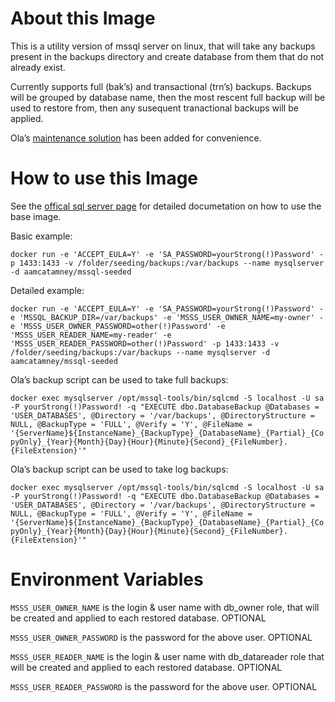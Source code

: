 # About this Image
This is a utility version of mssql server on linux, that will take any backups present in the backups directory and create database from them that do not already exist.

Currently supports full (bak’s) and transactional (trn’s) backups.  Backups will be grouped by database name, then the most rescent full backup will be used to restore from, then any susequent tranactional backups will be applied. 

Ola’s [maintenance solution](https://github.com/olahallengren/sql-server-maintenance-solution) has been added for convenience.

# How to use this Image
See the [offical sql server page](https://hub.docker.com/_/microsoft-mssql-server) for detailed documetation on how to use the base image.

Basic example:

`docker run -e 'ACCEPT_EULA=Y' -e 'SA_PASSWORD=yourStrong(!)Password' -p 1433:1433 -v /folder/seeding/backups:/var/backups --name mysqlserver -d aamcatamney/mssql-seeded`


Detailed example:

`docker run -e 'ACCEPT_EULA=Y' -e 'SA_PASSWORD=yourStrong(!)Password' -e 'MSSQL_BACKUP_DIR=/var/backups' -e 'MSSS_USER_OWNER_NAME=my-owner' -e 'MSSS_USER_OWNER_PASSWORD=other(!)Password' -e 'MSSS_USER_READER_NAME=my-reader' -e 'MSSS_USER_READER_PASSWORD=other(!)Password' -p 1433:1433 -v /folder/seeding/backups:/var/backups --name mysqlserver -d aamcatamney/mssql-seeded`

Ola’s backup script can be used to take full backups:

`docker exec mysqlserver /opt/mssql-tools/bin/sqlcmd -S localhost -U sa -P yourStrong(!)Password! -q "EXECUTE dbo.DatabaseBackup @Databases = 'USER_DATABASES', @Directory = '/var/backups', @DirectoryStructure = NULL, @BackupType = 'FULL', @Verify = 'Y', @FileName = '{ServerName}${InstanceName}_{BackupType}_{DatabaseName}_{Partial}_{CopyOnly}_{Year}{Month}{Day}{Hour}{Minute}{Second}_{FileNumber}.{FileExtension}'"`

Ola’s backup script can be used to take log backups:

`docker exec mysqlserver /opt/mssql-tools/bin/sqlcmd -S localhost -U sa -P yourStrong(!)Password! -q "EXECUTE dbo.DatabaseBackup @Databases = 'USER_DATABASES', @Directory = '/var/backups', @DirectoryStructure = NULL, @BackupType = 'FULL', @Verify = 'Y', @FileName = '{ServerName}${InstanceName}_{BackupType}_{DatabaseName}_{Partial}_{CopyOnly}_{Year}{Month}{Day}{Hour}{Minute}{Second}_{FileNumber}.{FileExtension}'"`

# Environment Variables

`MSSS_USER_OWNER_NAME` is the login & user name with db_owner role, that will be created and applied to each restored database.  OPTIONAL

`MSSS_USER_OWNER_PASSWORD` is the password for the above user.  OPTIONAL

`MSSS_USER_READER_NAME` is the login & user name with db_datareader role that will be created and applied to each restored database.  OPTIONAL

`MSSS_USER_READER_PASSWORD` is the password for the above user.  OPTIONAL